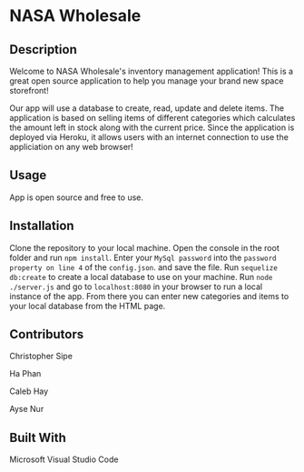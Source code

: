 # NASA Wholesale

## Description

Welcome to NASA Wholesale's inventory management application! This is a great open source application to help you manage your brand new space storefront!

Our app will use a database to create, read, update and delete items. The application is based on selling items of different categories which calculates the amount left in stock along with the current price. Since the application is deployed via Heroku, it allows users with an internet connection to use the appliciation on any web browser!

## Usage

App is open source and free to use.

## Installation

Clone the repository to your local machine. Open the console in the root folder and run `npm install`. Enter your `MySql password` into the `password property on line 4` of the `config.json`. and save the file. Run `sequelize db:create` to create a local database to use on your machine. Run `node ./server.js` and go to `localhost:8080` in your browser to run a local instance of the app. From there you can enter new categories and items to your local database from the HTML page.

## Contributors

Christopher Sipe

Ha Phan

Caleb Hay

Ayse Nur

## Built With

Microsoft Visual Studio Code
